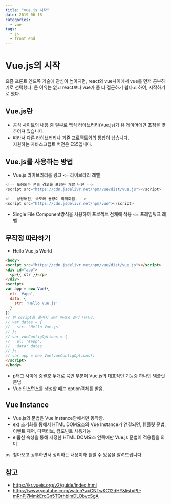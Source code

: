 ```yaml
---
title: "vue.js 시작"
date: 2019-06-18
categories:
  - vue
tags:
  - js
  - front end
---
```


# Vue.js의 시작

요즘 프론트 엔드쪽 기술에 관심이 높아지면, react와 vue사이에서 vue를 먼저 공부하기로 선택했다. 큰 이유는 없고 react보다 vue가 좀 더 접근하기 쉽다고 하여, 시작하기로 했다.

## Vue.js란

- 공식 사이트의 내용 중 일부로 핵심 라이브러리(Vue.js)가 뷰 레이어에만 초점을 맞추어져 있습니다.  
- 따라서 다른 라이브러리나  기존 프로젝트와의 통합이 쉽습니다.  
지원하는 자바스크립트 버전은 ES5입니다.

## Vue.js를 사용하는 방법

- Vue.js 라이브러리를 링크 <= 라이브러리 레벨

```javascript
<!-- 도움되는 콘솔 경고를 포함한 개발 버전 -->
<script src="https://cdn.jsdelivr.net/npm/vue/dist/vue.js"></script>
```

```javascript
<!-- 상용버전, 속도와 용량이 최적화됨. -->
<script src="https://cdn.jsdelivr.net/npm/vue"></script>
```

- Single File Component방식을 사용하여 프로젝트 전체에 적용 <= 프레임워크 레벨

## 무작정 따라하기

- Hello Vue.js World  

```html
<body>
<script src="https://cdn.jsdelivr.net/npm/vue/dist/vue.js"></script>
<div id="app">
  <p>{{ str }}</p>
</div>
<script>
var app = new Vue({
  el: '#app',
  data: {
    str: 'Hello Vue.js'
  }
})
// 위 script를 풀어서 쓰면 아래와 같이 나타남.
// var datas = {
//   str: 'Hello Vue.js'
// };
// var vueConfigOptions = {
//   el: '#app',
//   data: datas
// };
// var app = new Vue(vueConfigOptions);
</script>
</body>
```

- p태그 사이에 중괄호 두개로 묶인 부분이 Vue.js의 대표적인 기능중 하나인 템플릿 문법  
- Vue 인스턴스를 생성할 때는 option객체를 받음.  

## Vue Instance

- Vue.js의 문법은 Vue Instance안에서만 동작함.  
- ex) 초기화를 통해서 HTML DOM요소와 Vue Instance가 연결되면, 템플릿 문법, 이벤트 제어, 디렉티브, 컴포넌트 사용가능  
- el옵션 속성을 통해 지정한 HTML DOM요소 안쪽에만 Vue.js 문법이 적용됨을 의미

ps. 찾아보고 공부하면서 정리하는 내용이라 틀릴 수 있음을 알려드립니다.

## 참고

- <https://kr.vuejs.org/v2/guide/index.html>  
- <https://www.youtube.com/watch?v=CNTwKC12dHY&list=PL-mRnPj7MmkErcGn5TQrhblmDLObvcSgA>
